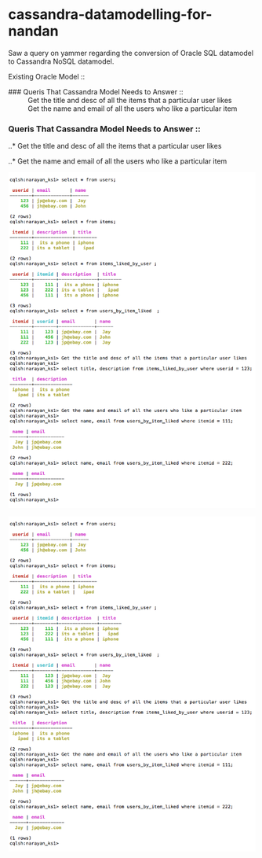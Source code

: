 # cassandra-datamodelling-for-nandan
Saw a query on yammer regarding the conversion of Oracle SQL datamodel to Cassandra NoSQL datamodel.

Existing Oracle Model ::



<dl>
  <dt>### Queris That Cassandra Model Needs to Answer ::</dt>
  <dd>Get the title and desc of all the items that a particular user likes</dd>
  
  <dd>Get the name and email of all the users who like a particular item</dd>
</dl>




### Queris That Cassandra Model Needs to Answer ::

..* Get the title and desc of all the items that a particular user likes

..* Get the name and email of all the users who like a particular item




![Model to Answer the Queries](./cassandra-data-model.png?raw=true "Optional Title")

![alt tag](./cassandra-data-model.png "Description goes here")
